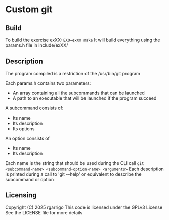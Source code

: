 # Custom git

## Build
To build the exercise exXX:
```EXO=exXX make```
It will build everything using the params.h file in include/exXX/

## Description
The program compiled is a restriction of the /usr/bin/git program

Each params.h contains two parameters:
- An array containing all the subcommands that can be launched
- A path to an executable that will be launched if the program succeed

A subcommand consists of:
- Its name
- Its description
- Its options

An option consists of
- Its name
- Its description

Each name is the string that should be used during the CLI call
```git <subcommand-name> <subcommand-option-name> <arguments>```
Each description is printed during a call to 'git --help' or equivalent to describe the subcommand or option

## Licensing
Copyright (C) 2025 rgarrigo
This code is licensed under the GPLv3 License
See the LICENSE file for more details

